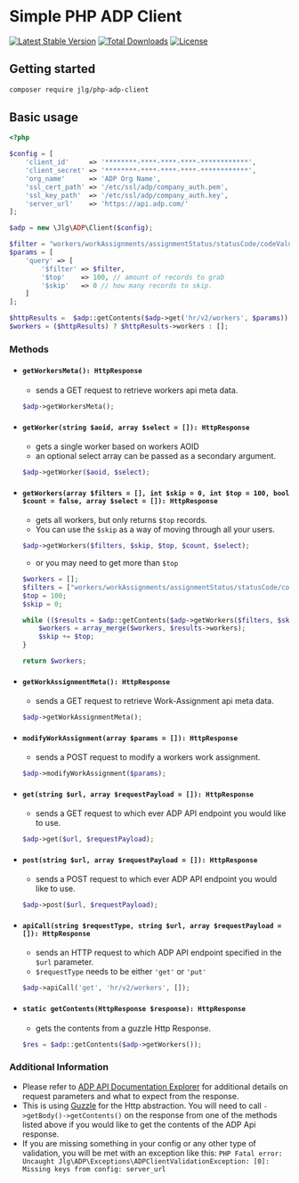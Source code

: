 # Simple PHP ADP Client
[![Latest Stable Version](http://poser.pugx.org/jlg/php-adp-client/version)](https://packagist.org/packages/jlg/php-adp-client) [![Total Downloads](http://poser.pugx.org/jlg/php-adp-client/downloads)](https://packagist.org/packages/jlg/php-adp-client) [![License](http://poser.pugx.org/jlg/php-adp-client/license)](https://packagist.org/packages/jlg/php-adp-client)

## Getting started

```zsh
composer require jlg/php-adp-client
```

## Basic usage

```php
<?php

$config = [
    'client_id'     => '********-****-****-****-************',
    'client_secret' => '********-****-****-****-************',
    'org_name'      => 'ADP Org Name',
    'ssl_cert_path' => '/etc/ssl/adp/company_auth.pem',
    'ssl_key_path'  => '/etc/ssl/adp/company_auth.key',
    'server_url'    => 'https://api.adp.com/'
];

$adp = new \Jlg\ADP\Client($config);

$filter = "workers/workAssignments/assignmentStatus/statusCode/codeValue eq 'A'";
$params = [
    'query' => [
        '$filter' => $filter,
        '$top'    => 100, // amount of records to grab
        '$skip'   => 0 // how many records to skip.
    ]
];

$httpResults =  $adp::getContents($adp->get('hr/v2/workers', $params));
$workers = ($httpResults) ? $httpResults->workers : [];
```

### Methods
  - #### `getWorkersMeta(): HttpResponse`
     + sends a GET request to retrieve workers api meta data.
     
     ```php 
     $adp->getWorkersMeta();
     ```
  - #### `getWorker(string $aoid, array $select = []): HttpResponse`
     + gets a single worker based on workers AOID
     + an optional select array can be passed as a secondary argument.
     
     ```php
     $adp->getWorker($aoid, $select);
     ```
  - #### `getWorkers(array $filters = [], int $skip = 0, int $top = 100, bool $count = false, array $select = []): HttpResponse`
     + gets all workers, but only returns `$top` records. 
     + You can use the `$skip` as a way of moving through all your users.
     
     ```php
     $adp->getWorkers($filters, $skip, $top, $count, $select);
     ```
     + or you may need to get more than `$top`
     
     ```php     
     $workers = [];
     $filters = ["workers/workAssignments/assignmentStatus/statusCode/codeValue eq 'A'"]; // you probably want to use a filter :)
     $top = 100;
     $skip = 0; 
     
     while (($results = $adp::getContents($adp->getWorkers($filters, $skip, $top))) !== null) {
         $workers = array_merge($workers, $results->workers);
         $skip += $top;
     }
     
     return $workers;
     ```
  - #### `getWorkAssignmentMeta(): HttpResponse`
    + sends a GET request to retrieve Work-Assignment api meta data.
     
     ```php
     $adp->getWorkAssignmentMeta();
     ```
  - #### `modifyWorkAssignment(array $params = []): HttpResponse`
    + sends a POST request to modify a workers work assignment.
     
     ```php
     $adp->modifyWorkAssignment($params);
     ```
  - #### `get(string $url, array $requestPayload = []): HttpResponse`
    + sends a GET request to which ever ADP API endpoint you would like to use.
     
     ```php
     $adp->get($url, $requestPayload);
     ```
  - #### `post(string $url, array $requestPayload = []): HttpResponse`
    + sends a POST request to which ever ADP API endpoint you would like to use.
     
     ```php
     $adp->post($url, $requestPayload);
     ```
  - #### `apiCall(string $requestType, string $url, array $requestPayload = []): HttpResponse`
    + sends an HTTP request to which ADP API endpoint specified in the `$url` parameter.
    + `$requestType` needs to be either `'get'` or `'put'`
     
     ```php
     $adp->apiCall('get', 'hr/v2/workers', []);
     ```
  - #### `static getContents(HttpResponse $response): HttpResponse`
    + gets the contents from a guzzle Http Response.
    ```php
    $res = $adp::getContents($adp->getWorkers());
    ```

### Additional Information
  - Please refer to [ADP API Documentation Explorer](https://developers.adp.com/articles/api/hcm-offrg-wfn/apiexplorer "ADP API Explorer") for additional details on request parameters and what to expect from the response.
  - This is using [Guzzle](https://github.com/guzzle/guzzle "Guzzle") for the Http abstraction. You will need to call `->getBody()->getContents()` on the response from one of the methods listed above if you would like to get the contents of the ADP Api response.
  - If you are missing something in your config or any other type of validation, you will be met with an exception like this: `PHP Fatal error:  Uncaught Jlg\ADP\Exceptions\ADPClientValidationException: [0]: Missing keys from config: server_url`


